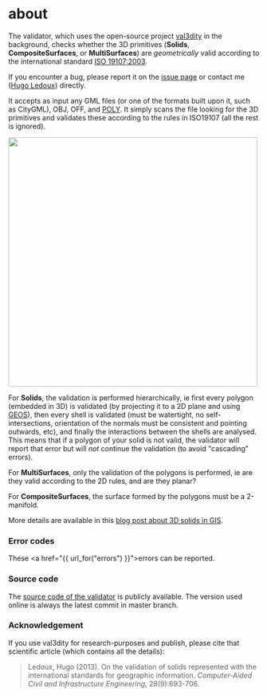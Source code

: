 
<div class="page-header">
    <h1>about</h1>
</div>

The validator, which uses the open-source project [val3dity](https://github.com/tudelft3d/val3dity) in the background, checks whether the 3D primitives (__Solids__, __CompositeSurfaces__, or __MultiSurfaces__)  are *geometrically* valid according to the international standard [ISO 19107:2003](http://www.iso.org/iso/catalogue_detail.htm?csnumber=26012). 

If you encounter a bug, please report it on the [issue page](https://github.com/tudelft3d/val3dity/issues) or contact me (<a href="http://www.tudelft.nl/hledoux">Hugo Ledoux</a>) directly.


It accepts as input any GML files (or one of the formats built upon it, such as CityGML), OBJ, OFF, and [POLY](http://wias-berlin.de/software/tetgen/1.5/doc/manual/manual006.html#ff_poly).
It simply scans the file looking for the 3D primitives and validates these according to the rules in ISO19107 (all the rest is ignored). 

<p><img width='500' src="{{ url_for('static', filename='img/workflow.svg') }}" alt="" /></p>

For __Solids__, the validation is performed hierarchically, ie first every polygon (embedded in 3D) is validated (by projecting it to a 2D plane and using [GEOS](http://trac.osgeo.org/geos/)), then every shell is validated (must be watertight, no self-intersections, orientation of the normals must be consistent and pointing outwards, etc), and finally the interactions between the shells are analysed. 
This means that if a polygon of your solid is not valid, the validator will report that error but will *not* continue the validation (to avoid "cascading" errors). 

For __MultiSurfaces__, only the validation of the polygons is performed, ie are they valid according to the 2D rules, and are they planar?

For __CompositeSurfaces__, the surface formed by the polygons must be a 2-manifold.

More details are available in this [blog post about 3D solids in GIS](https://3d.bk.tudelft.nl/hledoux/blog/your-solids-the-same/).

### Error codes

These <a href="{{  url_for("errors")  }}">errors</a> can be reported.

### Source code

The [source code of the validator](https://github.com/tudelft3d/val3dity) is publicly available.
The version used online is always the latest commit in master branch.

### Acknowledgement

If you use val3dity for research-purposes and publish, please cite that scientific article (which contains all the details):

> Ledoux, Hugo (2013). On the validation of solids represented with the
international standards for geographic information. *Computer-Aided Civil and Infrastructure Engineering*, 28(9):693-706. 
<a href="http://dx.doi.org/10.1111/mice.12043"><i class="fa fa-external-link"></i></a> <a href="https://3d.bk.tudelft.nl/hledoux/pdfs/13_cacaie.pdf"><i class="fa fa-file-pdf-o"></i></a>
